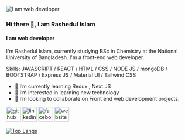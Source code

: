 ![I am web developer](https://i.ibb.co/WtQC5tn/Web-Developer-1.png)
### Hi there 👋, I am Rashedul Islam
#### I am web developer

I'm Rashedul Islam, currently studying BSc in Chemistry at the National University of Bangladesh. I'm a front-end web developer.

Skills: JAVASCRIPT / REACT / HTML / CSS / NODE JS / mongoDB / BOOTSTRAP / Express JS / Material UI / Tailwind CSS

- 🌱 I’m currently learning Redux , Next JS 
- 👀  I’m interested in learning new technology
- 👯 I’m looking to collaborate on Front end web development projects. 


[<img src='https://cdn.jsdelivr.net/npm/simple-icons@3.0.1/icons/github.svg' alt='github' height='40'>](https://github.com/Rashedul-4-Islam)  [<img src='https://cdn.jsdelivr.net/npm/simple-icons@3.0.1/icons/linkedin.svg' alt='linkedin' height='40'>](https://www.linkedin.com/in/rashedul-islam14/)  [<img src='https://cdn.jsdelivr.net/npm/simple-icons@3.0.1/icons/facebook.svg' alt='facebook' height='40'>](https://www.facebook.com/rashedul.islam444)  [<img src='https://cdn.jsdelivr.net/npm/simple-icons@3.0.1/icons/icloud.svg' alt='website' height='40'>](https://rashedul-islam.me/)  

[![Top Langs](https://github-readme-stats.vercel.app/api/top-langs/?username=Rashedul-4-Islam)](https://github.com/anuraghazra/github-readme-stats)
 


